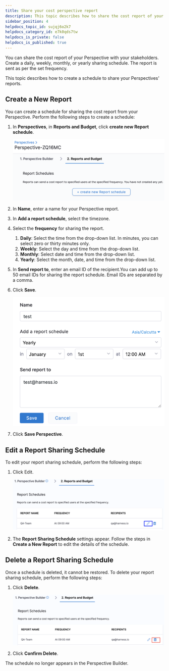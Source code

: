 ```yaml
---
title: Share your cost perspective report
description: This topic describes how to share the cost report of your Perspective with the stakeholders.
sidebar_position: 4
helpdocs_topic_id: sujqj6o2k7
helpdocs_category_id: e7k0qds7tw
helpdocs_is_private: false
helpdocs_is_published: true
---
```


You can share the cost report of your Perspective with your stakeholders. Create a daily, weekly, monthly, or yearly sharing schedule. The report is sent as per the set frequency.

This topic describes how to create a schedule to share your Perspectives' reports.

## Create a New Report

You can create a schedule for sharing the cost report from your Perspective. Perform the following steps to create a schedule:

1. In **Perspectives**, in **Reports and Budget**, click **create new Report schedule**.
   
     ![](./static/share-cost-perspective-report-00.png)
2. In **Name**, enter a name for your Perspective report.
3. In **Add a report schedule**, select the timezone.
4. Select the **frequency** for sharing the report.
	1. **Daily**: Select the time from the drop-down list.
	In minutes, you can select zero or thirty minutes only.
	2. **Weekly**: Select the day and time from the drop-down list.
	3. **Monthly**: Select date and time from the drop-down list.
	4. **Yearly**: Select the month, date, and time from the drop-down list.
5. In **Send report to**, enter an email ID of the recipient.You can add up to 50 email IDs for sharing the report schedule. Email IDs are separated by a comma.
6. Click **Save**.
   
     ![](./static/share-cost-perspective-report-01.png)
7. Click **Save Perspective**.

## Edit a Report Sharing Schedule

To edit your report sharing schedule, perform the following steps:

1. Click Edit.
   
     ![](./static/share-cost-perspective-report-02.png)
2. The **Report Sharing Schedule** settings appear. Follow the steps in **Create a New Report** to edit the details of the schedule.

## Delete a Report Sharing Schedule

Once a schedule is deleted, it cannot be restored. To delete your report sharing schedule, perform the following steps:

1. Click **Delete**.
   
     ![](./static/share-cost-perspective-report-03.png)

2. Click **Confirm Delete**.

The schedule no longer appears in the Perspective Builder.
